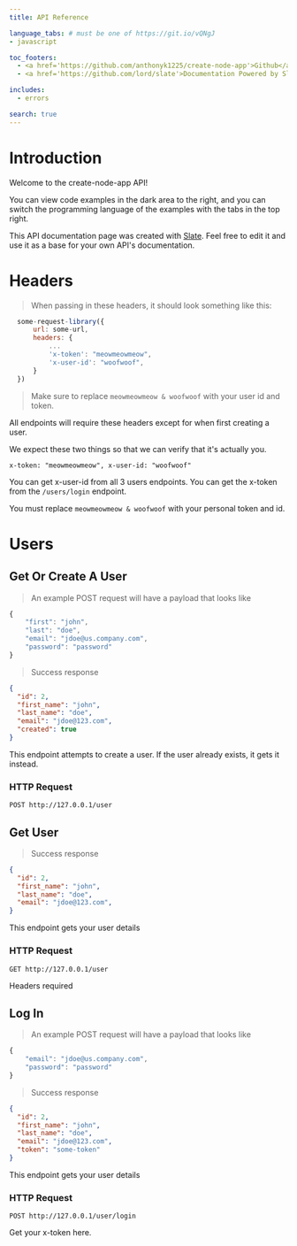```yaml
---
title: API Reference

language_tabs: # must be one of https://git.io/vQNgJ
- javascript

toc_footers:
  - <a href='https://github.com/anthonyk1225/create-node-app'>Github</a>
  - <a href='https://github.com/lord/slate'>Documentation Powered by Slate</a>

includes:
  - errors

search: true
---
```


# Introduction

Welcome to the create-node-app API!

You can view code examples in the dark area to the right, and you can switch the programming language of the examples with the tabs in the top right.

This API documentation page was created with [Slate](https://github.com/lord/slate). Feel free to edit it and use it as a base for your own API's documentation.

# Headers

> When passing in these headers, it should look something like this:

```javascript
  some-request-library({
      url: some-url,
      headers: {
          ...
          'x-token': "meowmeowmeow",
          'x-user-id': "woofwoof",
      }
  })
```

> Make sure to replace `meowmeowmeow & woofwoof` with your user id and token.

All endpoints will require these headers except for when first creating a user.

We expect these two things so that we can verify that it's actually you.

`x-token: "meowmeowmeow", x-user-id: "woofwoof"`

You can get x-user-id from all 3 users endpoints. You can get the x-token from the `/users/login` endpoint.

<aside class="warning">
You must replace <code>meowmeowmeow & woofwoof</code> with your personal token and id.
</aside>

# Users
## Get Or Create A User

> An example POST request will have a payload that looks like

```javascript
{
    "first": "john",
    "last": "doe",
    "email": "jdoe@us.company.com",
    "password": "password"
}
```


> Success response

```json
{
  "id": 2,
  "first_name": "john",
  "last_name": "doe",
  "email": "jdoe@123.com",  
  "created": true
}
```

This endpoint attempts to create a user. If the user already exists, it gets it instead.

### HTTP Request

`POST http://127.0.0.1/user`

## Get User

> Success response

```json
{
  "id": 2,
  "first_name": "john",
  "last_name": "doe",
  "email": "jdoe@123.com",
}
```

This endpoint gets your user details

### HTTP Request

`GET http://127.0.0.1/user`

<aside class="notice">
Headers required 
</aside>

## Log In

> An example POST request will have a payload that looks like

```javascript
{
    "email": "jdoe@us.company.com",
    "password": "password"
}
```

> Success response

```json
{
  "id": 2,
  "first_name": "john",
  "last_name": "doe",
  "email": "jdoe@123.com",
  "token": "some-token"
}
```

This endpoint gets your user details

### HTTP Request

`POST http://127.0.0.1/user/login`

<aside class="success">
Get your x-token here.
</aside>

